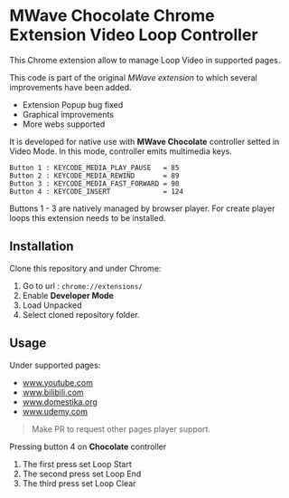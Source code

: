 # MWave Chocolate Chrome Extension Video Loop Controller

This Chrome extension allow to manage Loop Video in supported pages.

This code is part of the original *MWave extension* to which several improvements have been added.

- Extension Popup bug fixed
- Graphical improvements
- More webs supported


It is developed for native use with **MWave Chocolate** controller setted in Video Mode. In this mode, controller emits multimedia keys.

```
Button 1 : KEYCODE_MEDIA_PLAY_PAUSE   = 85
Button 2 : KEYCODE_MEDIA_REWIND       = 89
Button 3 : KEYCODE_MEDIA_FAST_FORWARD = 90
Button 4 : KEYCODE_INSERT             = 124
```

Buttons 1 - 3 are natively managed by browser player.
For create player loops this extension needs to be installed.

## Installation

Clone this repository and under Chrome:
1. Go to url : `chrome://extensions/`
2. Enable **Developer Mode**
3. Load Unpacked
4. Select cloned repository folder.

## Usage
Under supported pages:

- www.youtube.com
- www.bilibili.com
- www.domestika.org
- www.udemy.com

> Make PR to request other pages player support.

Pressing button 4 on **Chocolate** controller
1. The first press set Loop Start
2. The second press set Loop End
3. The third press set Loop Clear
